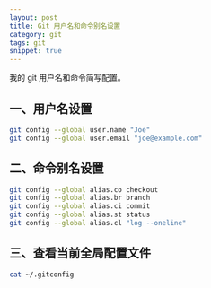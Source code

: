 ```yaml
---
layout: post
title: Git 用户名和命令别名设置
category: git
tags: git
snippet: true
---
```


我的 git 用户名和命令简写配置。

<!--more-->

## 一、用户名设置

```bash
git config --global user.name "Joe"
git config --global user.email "joe@example.com"
```

## 二、命令别名设置

```bash
git config --global alias.co checkout
git config --global alias.br branch
git config --global alias.ci commit
git config --global alias.st status
git config --global alias.cl "log --oneline"
```

## 三、查看当前全局配置文件

```bash
cat ~/.gitconfig
```
